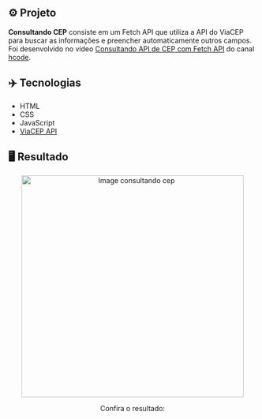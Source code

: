 ## ⚙️ Projeto
**Consultando CEP** consiste em um Fetch API que utiliza a API do ViaCEP para buscar as informações e preencher automaticamente outros campos. Foi desenvolvido no vídeo <a href="https://youtu.be/Pi6wkdU2vR4">Consultando API de CEP com Fetch API</a> do canal <a href="https://youtube.com/c/HcodeBrasil">hcode</a>.


## ✈️ Tecnologias
- HTML
- CSS
- JavaScript
- <a href="https://viacep.com.br/">ViaCEP API</a>


## 🖥️ Resultado
<div align="center">
  <img alt="Image consultando cep" src="https://i.imgur.com/GQuzcU0.png" width="450px">
  <p>Confira o resultado: <a href="https://consultando-cep-ruuuff.netlify.app"></a></p>
</div>